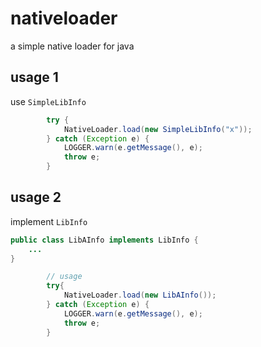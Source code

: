 # nativeloader

a simple native loader for java

## usage 1

use `SimpleLibInfo`

```java
        try {
            NativeLoader.load(new SimpleLibInfo("x"));
        } catch (Exception e) {
            LOGGER.warn(e.getMessage(), e);
            throw e;
        }
```

## usage 2

implement `LibInfo`

```java
public class LibAInfo implements LibInfo {
    ...
}

        // usage
        try{
            NativeLoader.load(new LibAInfo());
        } catch (Exception e) {
            LOGGER.warn(e.getMessage(), e);
            throw e;
        }
```
